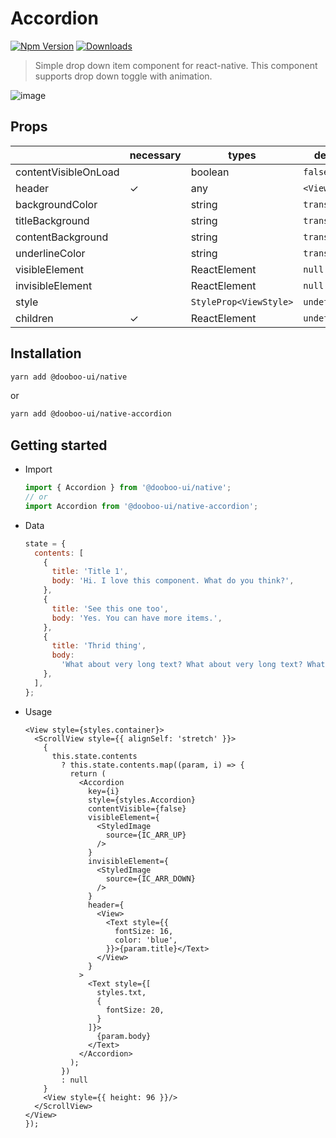 # Accordion

[![Npm Version](http://img.shields.io/npm/v/@dooboo-ui/native-accordion.svg?style=flat-square)](https://npmjs.org/package/@dooboo-ui/native-accordion)
[![Downloads](http://img.shields.io/npm/dm/@dooboo-ui/native-accordion.svg?style=flat-square)](https://npmjs.org/package/@dooboo-ui/native-accordion)

> Simple drop down item component for react-native. This component supports drop down toggle with animation.<br/>

![image](https://user-images.githubusercontent.com/27461460/47951961-a7a7e500-dfab-11e8-9189-86c0eddb6e12.gif)

## Props

|                      | necessary | types                  | default       |
| -------------------- | --------- | ---------------------- | ------------- |
| contentVisibleOnLoad |           | boolean                | `false`       |
| header               | ✓         | any                    | `<View/>`     |
| backgroundColor      |           | string                 | `transparent` |
| titleBackground      |           | string                 | `transparent` |
| contentBackground    |           | string                 | `transparent` |
| underlineColor       |           | string                 | `transparent` |
| visibleElement       |           | ReactElement           | `null`        |
| invisibleElement     |           | ReactElement           | `null`        |
| style                |           | `StyleProp<ViewStyle>` | `undefined`   |
| children             | ✓         | ReactElement           | `undefined`   |

## Installation

```sh
yarn add @dooboo-ui/native
```

or

```sh
yarn add @dooboo-ui/native-accordion
```

## Getting started

- Import

  ```javascript
  import { Accordion } from '@dooboo-ui/native';
  // or
  import Accordion from '@dooboo-ui/native-accordion';
  ```

- Data

  ```javascript
  state = {
    contents: [
      {
        title: 'Title 1',
        body: 'Hi. I love this component. What do you think?',
      },
      {
        title: 'See this one too',
        body: 'Yes. You can have more items.',
      },
      {
        title: 'Thrid thing',
        body:
          'What about very long text? What about very long text? What about very long text? What about very long text? What about very long text? What about very long text? What about very long text? What about very long text? What about very long text? What about very long text? What about very long text? What about very long text?',
      },
    ],
  };
  ```

- Usage
  ```tsx
  <View style={styles.container}>
    <ScrollView style={{ alignSelf: 'stretch' }}>
      {
        this.state.contents
          ? this.state.contents.map((param, i) => {
            return (
              <Accordion
                key={i}
                style={styles.Accordion}
                contentVisible={false}
                visibleElement={
                  <StyledImage
                    source={IC_ARR_UP}
                  />
                }
                invisibleElement={
                  <StyledImage
                    source={IC_ARR_DOWN}
                  />
                }
                header={
                  <View>
                    <Text style={{
                      fontSize: 16,
                      color: 'blue',
                    }}>{param.title}</Text>
                  </View>
                }
              >
                <Text style={[
                  styles.txt,
                  {
                    fontSize: 20,
                  }
                ]}>
                  {param.body}
                </Text>
              </Accordion>
            );
          })
          : null
      }
      <View style={{ height: 96 }}/>
    </ScrollView>
  </View>
  });
  ```
